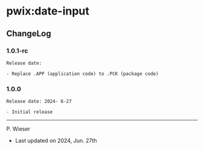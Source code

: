 # pwix:date-input

## ChangeLog

### 1.0.1-rc

    Release date:

    - Replace .APP (application code) to .PCK (package code)

### 1.0.0

    Release date: 2024- 6-27

    - Initial release

---
P. Wieser
- Last updated on 2024, Jun. 27th
